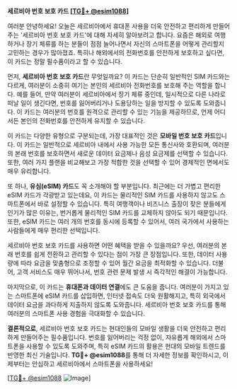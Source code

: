**세르비아 번호 보호 카드 [[TG💪+ @esim1088](https://t.me/s/esim1088)]**

여러분 안녕하세요! 오늘은 세르비아에서 휴대폰 사용을 더욱 안전하고 편리하게 만들어주는 '세르비아 번호 보호 카드'에 대해 자세히 알아보려고 합니다. 요즘은 해외로 여행하거나 장기 체류를 하는 분들이 점점 늘어나면서 자신의 스마트폰을 어떻게 관리할지 고민하는 경우가 많아졌죠. 특히나 해외에서의 전화번호를 안전하게 보호하고 싶다면, 이 카드는 정말 필수품이라고 할 수 있습니다.

먼저, **세르비아 번호 보호 카드**란 무엇일까요? 이 카드는 단순히 일반적인 SIM 카드와는 다르게, 여러분이 소중히 여기는 본인의 세르비아 전화번호를 보호해 주는 역할을 합니다. 예를 들어, 만약 여러분이 세르비아에서 장기 체류 중인데, 일시적으로 다른 나라로 떠날 일이 생긴다면, 번호를 잃어버리거나 도용당하는 일을 방지할 수 있도록 도와줍니다. 이 카드는 여러분의 번호를 원격으로 관리할 수 있는 기능을 제공하므로, 언제 어디서든 본인의 전화번호를 안전하게 유지할 수 있습니다.

이 카드는 다양한 유형으로 구분되는데, 가장 대표적인 것은 **모바일 번호 보호 카드**입니다. 이 카드는 일반적으로 세르비아 내에서 사용 가능한 모든 통신사와 호환되며, 여러분의 본래 번호를 보호하면서 새로운 데이터 요금제나 음성 요금제를 선택할 수 있습니다. 또한, 여러 가지 플랜을 비교해보고 가장 적합한 것을 선택할 수 있어 경제적인 면에서도 매우 유리합니다.

또 하나, **유심(eSIM) 카드**도 꼭 소개해야 할 부분입니다. 최근에는 더 가볍고 편리한 eSIM 카드가 각광받고 있는데요, 이 카드는 물리적인 SIM 카드를 사용하지 않고도 스마트폰에서 바로 설정할 수 있습니다. 특히 여행객이나 비즈니스 출장이 잦은 분들에게 인기가 많은 이유는, 번거롭게 물리적인 SIM 카드를 교체하지 않아도 되기 때문입니다. 또한, eSIM 카드는 여러 개의 번호를 동시에 등록할 수 있어서, 여러 국가에서 사용하는 사람들에게 매우 편리한 선택입니다.

세르비아 번호 보호 카드를 사용하면 어떤 혜택을 받을 수 있을까요? 우선, 여러분의 본래 번호를 쉽게 전환하고 관리할 수 있다는 점이 가장 큰 장점입니다. 또한, 데이터 사용량에 따라 요금을 맞춤형으로 조정할 수 있어 월간 요금을 최적화할 수 있습니다. 더불어, 고객 서비스도 매우 뛰어나서, 번호 관련 문제 발생 시 즉각적인 해결이 가능합니다.

마지막으로, 이 카드는 **휴대폰과 데이터 연결**에도 큰 도움을 줍니다. 여러분이 가지고 있는 스마트폰에 eSIM 카드를 삽입하면, 인터넷 접속도 더욱 원활해지고, 특히 외국에서 데이터 요금을 과다하게 지출하지 않도록 도와줍니다. 세르비아 번호 보호 카드를 통해 여러분의 스마트폰 사용 경험을 극대화할 수 있습니다.

**결론적으로**, 세르비아 번호 보호 카드는 현대인들의 모바일 생활을 더욱 안전하고 편리하게 만들어주는 필수품입니다. 번호를 잃어버리는 걱정 없이, 자유롭게 해외에서 스마트폰을 사용할 수 있도록 도와주며, 특히 eSIM 카드의 활용은 현대의 모바일 트렌드를 반영한 최신 기술입니다. **TG💪+ @esim1088**를 통해 더 자세한 정보를 확인하시고, 이제부터는 안심하고 세르비아에서 스마트폰을 사용하세요!

[[TG💪+ @esim1088](https://t.me/s/esim1088) ![Image](https://i.postimg.cc/Y0z9fWf4/image.png)]